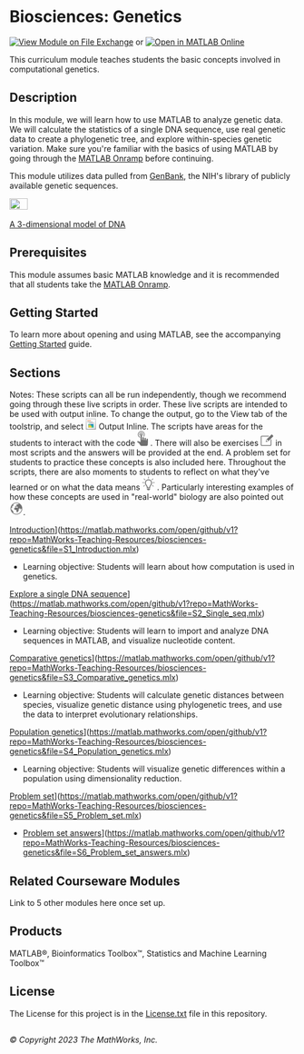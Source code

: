 # Biosciences: Genetics

[![View Module on File Exchange](https://www.mathworks.com/matlabcentral/images/matlab-file-exchange.svg)](https://www.mathworks.com/matlabcentral/fileexchange/XXXX) or
[![Open in MATLAB Online](https://www.mathworks.com/images/responsive/global/open-in-matlab-online.svg)](https://matlab.mathworks.com/open/github/v1?repo=MathWorks-Teaching-Resources/biosciences-genetics&file=S1_Introduction.mlx)

This curriculum module teaches students the basic concepts involved in computational genetics.  

## Description

In this module, we will learn how to use MATLAB to analyze genetic data. We will calculate the statistics of a single DNA sequence, use real genetic data to create a phylogenetic tree, and explore within-species genetic variation. Make sure you're familiar with the basics of using MATLAB by going through the [MATLAB Onramp](https://matlabacademy.mathworks.com/details/matlab-onramp/gettingstarted) before continuing.

This module utilizes data pulled from [GenBank](https://www.ncbi.nlm.nih.gov/genbank/), the NIH's library of publicly available genetic sequences. 

<img src="images/640px-Bdna_cropped.gif" width=25% height=25%>

[A 3-dimensional model of DNA](https://commons.wikimedia.org/wiki/File:Bdna_cropped.gif)

## Prerequisites 

This module assumes basic MATLAB knowledge and it is recommended that all students take the [MATLAB Onramp](https://matlabacademy.mathworks.com/details/matlab-onramp/gettingstarted).

## Getting Started 

To learn more about opening and using MATLAB, see the accompanying [Getting Started](Getting_Started.pdf) guide. 

## Sections 
Notes: These scripts can all be run independently, though we recommend going through these live scripts in order. These live scripts are intended to be used with output inline. To change the output, go to the View tab of the toolstrip, and select ![](images/outputinline.png)  Output Inline. 
The scripts have areas for the students to interact with the code ![](images/try.png) . There will also be exercises ![](images/exercise.png)  in most scripts and the answers will be provided at the end.  A problem set for students to practice these concepts is also included here. Throughout the scripts, there are also moments to students to reflect on what they've learned or on what the data means ![](images/reflect.png) . Particularly interesting examples of how these concepts are used in "real-world" biology are also pointed out ![](images/app.png).

[Introduction](https://www.mathworks.com/images/responsive/global/open-in-matlab-online.svg)](https://matlab.mathworks.com/open/github/v1?repo=MathWorks-Teaching-Resources/biosciences-genetics&file=S1_Introduction.mlx)
- Learning objective: Students will learn about how computation is used in genetics. 

[Explore a single DNA sequence](https://www.mathworks.com/images/responsive/global/open-in-matlab-online.svg)](https://matlab.mathworks.com/open/github/v1?repo=MathWorks-Teaching-Resources/biosciences-genetics&file=S2_Single_seq.mlx)
- Learning objective: Students will learn to import and analyze DNA sequences in MATLAB, and visualize nucleotide content. 

[Comparative genetics](https://www.mathworks.com/images/responsive/global/open-in-matlab-online.svg)](https://matlab.mathworks.com/open/github/v1?repo=MathWorks-Teaching-Resources/biosciences-genetics&file=S3_Comparative_genetics.mlx)
- Learning objective: Students will calculate genetic distances between species, visualize genetic distance using phylogenetic trees, and use the data to interpret evolutionary relationships. 

[Population genetics](https://www.mathworks.com/images/responsive/global/open-in-matlab-online.svg)](https://matlab.mathworks.com/open/github/v1?repo=MathWorks-Teaching-Resources/biosciences-genetics&file=S4_Population_genetics.mlx)
- Learning objective: Students will visualize genetic differences within a population using dimensionality reduction. 

[Problem set](https://www.mathworks.com/images/responsive/global/open-in-matlab-online.svg)](https://matlab.mathworks.com/open/github/v1?repo=MathWorks-Teaching-Resources/biosciences-genetics&file=S5_Problem_set.mlx)
- [Problem set answers](https://www.mathworks.com/images/responsive/global/open-in-matlab-online.svg)](https://matlab.mathworks.com/open/github/v1?repo=MathWorks-Teaching-Resources/biosciences-genetics&file=S6_Problem_set_answers.mlx)

## Related Courseware Modules

Link to 5 other modules here once set up. 

## Products 

MATLAB®, Bioinformatics Toolbox™, Statistics and Machine Learning Toolbox™

## License

The License for this project is in the [License.txt](license.txt) file in this repository. 

##
_&copy; Copyright 2023 The MathWorks, Inc._
